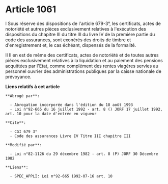 # Article 1061

I  Sous réserve des dispositions de l'article 679-3°, les certificats, actes de notoriété et autres pièces exclusivement
relatives à l'exécution des dispositions du chapitre III du titre III du livre IV de la première partie du code des
assurances, sont exonérés des droits de timbre et d'enregistrement et, le cas échéant, dispensés de la formalité.

II  Il en est de même des certificats, actes de notoriété et de toutes autres pièces exclusivement relatives à la liquidation
et au paiement des pensions acquittées par l'Etat, comme complément des rentes viagères servies au personnel ouvrier des
administrations publiques par la caisse nationale de prévoyance.

**Liens relatifs à cet article**

	**Abrogé par**:

	  - Abrogation incorporée dans l'édition du 18 août 1993
	  - Loi n°92-665 du 16 juillet 1992 - art. 8 () JORF 17 juillet 1992, art. 10 pour la date d'entrée en vigueur

	**Cite**:

	  - CGI 679 3°
	  - Code des assurances Livre IV Titre III chapitre III

	**Modifié par**:

	  - Loi n°82-1126 du 29 décembre 1982 - art. 8 (P) JORF 30 Décembre 1982

	**Liens**:

	  - SPEC_APPLI: Loi n°92-665 1992-07-16 art. 10
